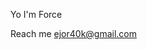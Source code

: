 Yo I'm Force

Reach me ejor40k@gmail.com

<!---
itsForce/itsForce is a ✨ special ✨ repository because its `README.md` (this file) appears on your GitHub profile.
You can click the Preview link to take a look at your changes.
--->
